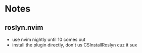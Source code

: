 # Notes

## roslyn.nvim

- use nvim nightly until 10 comes out
- install the plugin directly, don't us CSInstallRoslyn cuz it sux
